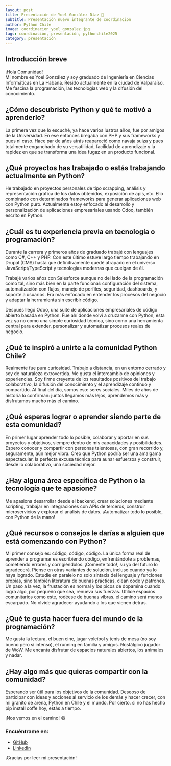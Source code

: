 ```yaml
---
layout: post
title: Presentación de Yoel González Díaz 🎉
subtitle: Presentación nuevo integrante de coordinación
author: Python Chile
image: coordinacion_yoel_gonzalez.jpg
tags: coordinación, presentación, pythonchile2025
category: presentación
---
```


## Introducción breve

¡Hola Comunidad!  
Mi nombre es Yoel González y soy graduado de Ingeniería en Ciencias Informáticas en La Habana. Resido actualmente en la ciudad de Valparaíso. Me fascina la programación, las tecnologías web y la difusión del conocimiento.  

## ¿Cómo descubriste Python y qué te motivó a aprenderlo?

La primera vez que lo escuché, ya hace varios lustros años, fue por amigos de la Universidad. En ese entonces bregaba con PHP y sus frameworks y pues ni caso. Hace par de años atrás reapareció como navaja suiza y pues totalmente enganchado de su versatilidad, facilidad de aprendizaje y la rapidez en que se transforma una idea fugaz en un producto funcional.

## ¿Qué proyectos has trabajado o estás trabajando actualmente en Python?

He trabajado en proyectos personales de tipo scrapping, análisis y representación gráfica de los datos obtenidos, exposición de apis, etc. Ello combinado con determinados frameworks para generar aplicaciones web con Python puro. Actualmente estoy enfocado al desarrollo y personalización de aplicaciones empresariales usando Odoo, también escrito en Python. 

## ¿Cuál es tu experiencia previa en tecnología o programación?

Durante la carrera y primeros años de graduado trabajé con lenguajes como C#, C++ y PHP. Con este último estuve largo tiempo trabajando en Drupal (CMS) hasta que definitivamente quedé atrapado en el universo JavaScript/TypeScript y tecnologías modernas que cuelgan de él.

Trabajé varios años con Salesforce aunque no del lado de la programación como tal, sino más bien en la parte funcional: configuración del sistema, automatización con flujos, manejo de perfiles, seguridad, dashboards, y soporte a usuarios. Era más enfocado en entender los procesos del negocio y adaptar la herramienta sin escribir código.

Después llegó Odoo, una suite de aplicaciones empresariales de código abierto basada en Python. Fue ahí donde volví a cruzarme con Python, esta vez ya no como una simple curiosidad técnica, sino como una herramienta central para extender, personalizar y automatizar procesos reales de negocio.

## ¿Qué te inspiró a unirte a la comunidad Python Chile?

Realmente fue pura curiosidad. Trabajo a distancia, en un entorno cerrado y soy de naturaleza extrovertida. Me gusta el intercambio de opiniones y experiencias. Soy firme creyente de los resultados positivos del trabajo colaborativo, la difusión del conocimiento y el aprendizaje continuo y compartido. Al final del día, somos eso: seres sociales. Miles de años de historia lo confirman: juntos llegamos más lejos, aprendemos más y disfrutamos mucho más el camino. 

## ¿Qué esperas lograr o aprender siendo parte de esta comunidad?

En primer lugar aprender todo lo posible, colaborar y aportar en sus proyectos y objetivos, siempre dentro de mis capacidades y posibilidades. Espero conocer y compartir con personas talentosas, con gran recorrido y, seguramente, aún mejor vibra. Creo que Python podría ser una amalgama espectacular, la perfecta excusa técnica para aunar esfuerzos y construir, desde lo colaborativo, una sociedad mejor.

## ¿Hay alguna área específica de Python o la tecnología que te apasione?

Me apasiona desarrollar desde el backend, crear soluciones mediante scripting, trabajar en integraciones con APIs de terceros, construir microservicios y explorar el análisis de datos. ¡Automatizar todo lo posible, con Python de la mano!

## ¿Qué recursos o consejos le darías a alguien que está comenzando con Python?

Mi primer consejo es: código, código, código. La única forma real de aprender a programar es escribiendo código, enfrentándote a problemas, cometiendo errores y corrigiéndolos. ¡Comente todo!, su yo del futuro lo agradecerá. Piense en otras variantes de solución, incluso cuando ya lo haya logrado. Estudie en paralelo no solo sintaxis del lenguaje y funciones propias, sino también literatura de buenas prácticas, clean code y patrones. Un paso a la vez, la frustación es normal y los picos de dopamina cuando logra algo, por pequeño que sea, renueva sus fuerzas. Utilice espacios comunitarios como este, rodéese de buenas vibras. el camino será menos escarpado. No olvide agradecer ayudando a los que vienen detrás.

## ¿Qué te gusta hacer fuera del mundo de la programación?

Me gusta la lectura, el buen cine, jugar voleibol y tenis de mesa (no soy bueno pero sí intenso), el running en familia y amigos. Nostálgico jugador de WoW. Me encanta disfrutar de espacios naturales abiertos, los animales y nadar.

## ¿Hay algo más que quieras compartir con la comunidad?

Esperando ser útil para los objetivos de la comunidad. Deseoso de participar con ideas y acciones al servicio de los demás y hacer crecer, con mi granito de arena, Python en Chile y el mundo. Por cierto. si no has hecho pip install coffe hoy, estás a tiempo. 

¡Nos vemos en el camino! 😄

### Encuéntrame en:

- [GitHub](https://github.com/ygyoelito)
- [LinkedIn](https://www.linkedin.com/in/ygyoelito)

¡Gracias por leer mi presentación!